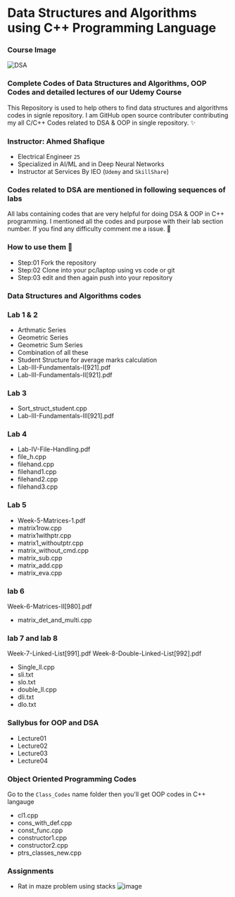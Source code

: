 # Data Structures and Algorithms using C++ Programming Language
### Course Image
![DSA](https://github.com/AhmedShafique313/dsa_complete/assets/99950606/3d5b12e9-e3de-4972-9f4d-984c5c89a689)

### Complete Codes of Data Structures and Algorithms, OOP Codes and detailed lectures of our Udemy Course 

This Repository is used to help others to find data structures and algorithms codes in signle repository. I am GitHub open source contributer contributing my all C/C++ Codes related to DSA & OOP in single repository. ✨
### Instructor: Ahmed Shafique
- Electrical Engineer `25`
- Specialized in AI/ML and in Deep Neural Networks
- Instructor at Services By IEO (`Udemy` and `SkillShare`)

### Codes related to DSA are mentioned in following sequences of labs
All labs containing codes that are very helpful for doing DSA & OOP in C++ programming. I mentioned all the codes and purpose with their lab section number. If you find any difficulty comment me a issue. 👏


### How to use them 🤔
* Step:01 Fork the repository 
* Step:02 Clone into your pc/laptop using vs code or git
* Step:03 edit and then again push into your repository
### Data Structures and Algorithms codes
### Lab 1 & 2
* Arthmatic Series
* Geometric Series
* Geometric Sum Series
* Combination of all these
* Student Structure for average marks calculation
* Lab-III-Fundamentals-I[921].pdf
* Lab-III-Fundamentals-II[921].pdf

### Lab 3 
* Sort_struct_student.cpp
* Lab-III-Fundamentals-III[921].pdf

### Lab 4
* Lab-IV-File-Handling.pdf
* file_h.cpp
* filehand.cpp
* filehand1.cpp
* filehand2.cpp
* filehand3.cpp

### Lab 5
* Week-5-Matrices-1.pdf
* matrix1row.cpp
* matrix1withptr.cpp
* matrix1_withoutptr.cpp
* matrix_without_cmd.cpp
* matrix_sub.cpp
* matrix_add.cpp
* matrix_eva.cpp

### lab 6
Week-6-Matrices-II[980].pdf
* matrix_det_and_multi.cpp

### lab 7 and lab 8
Week-7-Linked-List[991].pdf
Week-8-Double-Linked-List[992].pdf
* Single_ll.cpp
* sli.txt
* slo.txt
* double_ll.cpp
* dli.txt
* dlo.txt

### Sallybus for OOP and DSA
- Lecture01
- Lecture02
- Lecture03
- Lecture04

### Object Oriented Programming Codes
Go to the `Class_Codes` name folder then you'll get OOP codes in C++ langauge

* cl1.cpp
* cons_with_def.cpp
* const_func.cpp
* constructor1.cpp
* constructor2.cpp
* ptrs_classes_new.cpp

### Assignments
* Rat in maze problem using stacks
![image](https://github.com/AhmedShafique313/dsa_complete/assets/99950606/ca52edbb-63e3-4eea-a678-49e5cfa44d90)